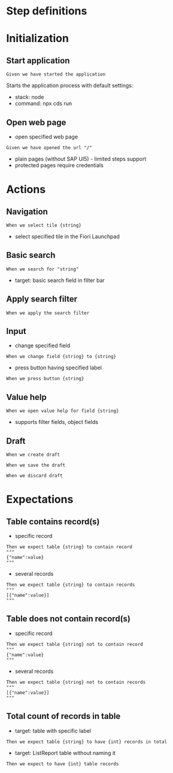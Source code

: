 Step definitions
================

# Initialization

## Start application
```gherkin
Given we have started the application
```
Starts the application process with default settings:
- stack: node
- command: npx cds run

## Open web page

* open specified web page
```gherkin
Given we have opened the url "/"
```
* plain pages (without SAP UI5) - limited steps support
* protected pages require credentials

# Actions

## Navigation

```gherkin
When we select tile {string}
```

* select specified tile in the Fiori Launchpad

## Basic search

```gherkin
When we search for "string"
```
* target: basic search field in filter bar

## Apply search filter

```gherkin
When we apply the search filter
```

## Input

* change specified field

```gherkin
When we change field {string} to {string}
```

* press button having specified label

```gherkin
When we press button {string}
```

## Value help

```gherkin
When we open value help for field {string}
```
* supports filter fields, object fields

## Draft

```gherkin
When we create draft
```

```gherkin
When we save the draft
```

```gherkin
When we discard draft
```

# Expectations

## Table contains record(s)

* specific record

```gherkin
Then we expect table {string} to contain record
"""
{"name":value}
"""
```

* several records

```gherkin
Then we expect table {string} to contain records
"""
[{"name":value}]
"""
```


## Table does not contain record(s)

* specific record

```gherkin
Then we expect table {string} not to contain record
"""
{"name":value}
"""
```

* several records

```gherkin
Then we expect table {string} not to contain records
"""
[{"name":value}]
"""
```

## Total count of records in table

* target: table with specific label
```gherkin
Then we expect table {string} to have {int} records in total
```

* target: ListReport table without naming it
```gherkin
Then we expect to have {int} table records
```
